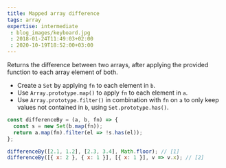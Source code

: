 ```yaml
---
title: Mapped array difference
tags: array
expertise: intermediate
 : blog_images/keyboard.jpg
 : 2018-01-24T11:49:03+02:00
 : 2020-10-19T18:52:00+03:00
---
```


Returns the difference between two arrays, after applying the provided function to each array element of both.

- Create a `Set` by applying `fn` to each element in `b`.
- Use `Array.prototype.map()` to apply `fn` to each element in `a`.
- Use `Array.prototype.filter()` in combination with `fn` on `a` to only keep values not contained in `b`, using `Set.prototype.has()`.

```js
const differenceBy = (a, b, fn) => {
  const s = new Set(b.map(fn));
  return a.map(fn).filter(el => !s.has(el));
};
```

```js
differenceBy([2.1, 1.2], [2.3, 3.4], Math.floor); // [1]
differenceBy([{ x: 2 }, { x: 1 }], [{ x: 1 }], v => v.x); // [2]
```
